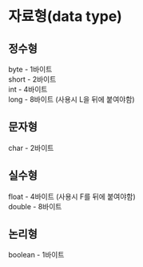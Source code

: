 # 자료형(data type)

## 정수형

byte - 1바이트  
short - 2바이트  
int - 4바이트  
long - 8바이트 (사용시 L을 뒤에 붙여야함)  

## 문자형

char - 2바이트

## 실수형

float - 4바이트 (사용시 F를 뒤에 붙여야함)  
double - 8바이트

## 논리형

boolean - 1바이트

